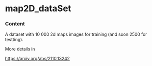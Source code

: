 # map2D_dataSet
### Content
A dataset with 10 000 2d maps images for training (and soon 2500 for testting). 



More details in 

https://arxiv.org/abs/2110.13242
